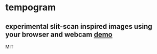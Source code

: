 # tempogram
experimental slit-scan inspired images using your browser and webcam
[demo](tempogram.jakepyne.net)
---
MIT
